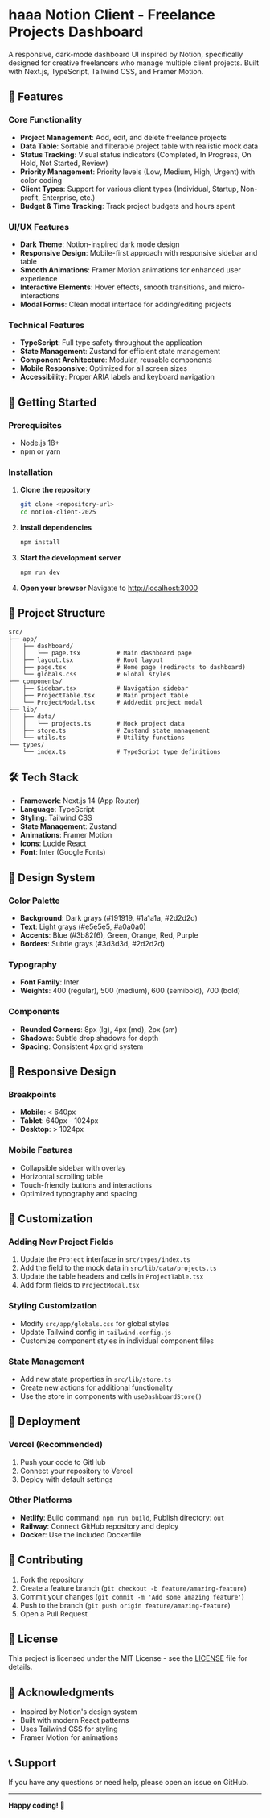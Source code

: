 # haaa Notion Client - Freelance Projects Dashboard

A responsive, dark-mode dashboard UI inspired by Notion, specifically designed for creative freelancers who manage multiple client projects. Built with Next.js, TypeScript, Tailwind CSS, and Framer Motion.

## 🎯 Features

### Core Functionality

- **Project Management**: Add, edit, and delete freelance projects
- **Data Table**: Sortable and filterable project table with realistic mock data
- **Status Tracking**: Visual status indicators (Completed, In Progress, On Hold, Not Started, Review)
- **Priority Management**: Priority levels (Low, Medium, High, Urgent) with color coding
- **Client Types**: Support for various client types (Individual, Startup, Non-profit, Enterprise, etc.)
- **Budget & Time Tracking**: Track project budgets and hours spent

### UI/UX Features

- **Dark Theme**: Notion-inspired dark mode design
- **Responsive Design**: Mobile-first approach with responsive sidebar and table
- **Smooth Animations**: Framer Motion animations for enhanced user experience
- **Interactive Elements**: Hover effects, smooth transitions, and micro-interactions
- **Modal Forms**: Clean modal interface for adding/editing projects

### Technical Features

- **TypeScript**: Full type safety throughout the application
- **State Management**: Zustand for efficient state management
- **Component Architecture**: Modular, reusable components
- **Mobile Responsive**: Optimized for all screen sizes
- **Accessibility**: Proper ARIA labels and keyboard navigation

## 🚀 Getting Started

### Prerequisites

- Node.js 18+
- npm or yarn

### Installation

1. **Clone the repository**

   ```bash
   git clone <repository-url>
   cd notion-client-2025
   ```

2. **Install dependencies**

   ```bash
   npm install
   ```

3. **Start the development server**

   ```bash
   npm run dev
   ```

4. **Open your browser**
   Navigate to [http://localhost:3000](http://localhost:3000)

## 📁 Project Structure

```
src/
├── app/
│   ├── dashboard/
│   │   └── page.tsx          # Main dashboard page
│   ├── layout.tsx            # Root layout
│   ├── page.tsx              # Home page (redirects to dashboard)
│   └── globals.css           # Global styles
├── components/
│   ├── Sidebar.tsx           # Navigation sidebar
│   ├── ProjectTable.tsx      # Main project table
│   └── ProjectModal.tsx      # Add/edit project modal
├── lib/
│   ├── data/
│   │   └── projects.ts       # Mock project data
│   ├── store.ts              # Zustand state management
│   └── utils.ts              # Utility functions
└── types/
    └── index.ts              # TypeScript type definitions
```

## 🛠️ Tech Stack

- **Framework**: Next.js 14 (App Router)
- **Language**: TypeScript
- **Styling**: Tailwind CSS
- **State Management**: Zustand
- **Animations**: Framer Motion
- **Icons**: Lucide React
- **Font**: Inter (Google Fonts)

## 🎨 Design System

### Color Palette

- **Background**: Dark grays (#191919, #1a1a1a, #2d2d2d)
- **Text**: Light grays (#e5e5e5, #a0a0a0)
- **Accents**: Blue (#3b82f6), Green, Orange, Red, Purple
- **Borders**: Subtle grays (#3d3d3d, #2d2d2d)

### Typography

- **Font Family**: Inter
- **Weights**: 400 (regular), 500 (medium), 600 (semibold), 700 (bold)

### Components

- **Rounded Corners**: 8px (lg), 4px (md), 2px (sm)
- **Shadows**: Subtle drop shadows for depth
- **Spacing**: Consistent 4px grid system

## 📱 Responsive Design

### Breakpoints

- **Mobile**: < 640px
- **Tablet**: 640px - 1024px
- **Desktop**: > 1024px

### Mobile Features

- Collapsible sidebar with overlay
- Horizontal scrolling table
- Touch-friendly buttons and interactions
- Optimized typography and spacing

## 🔧 Customization

### Adding New Project Fields

1. Update the `Project` interface in `src/types/index.ts`
2. Add the field to the mock data in `src/lib/data/projects.ts`
3. Update the table headers and cells in `ProjectTable.tsx`
4. Add form fields to `ProjectModal.tsx`

### Styling Customization

- Modify `src/app/globals.css` for global styles
- Update Tailwind config in `tailwind.config.js`
- Customize component styles in individual component files

### State Management

- Add new state properties in `src/lib/store.ts`
- Create new actions for additional functionality
- Use the store in components with `useDashboardStore()`

## 🚀 Deployment

### Vercel (Recommended)

1. Push your code to GitHub
2. Connect your repository to Vercel
3. Deploy with default settings

### Other Platforms

- **Netlify**: Build command: `npm run build`, Publish directory: `out`
- **Railway**: Connect GitHub repository and deploy
- **Docker**: Use the included Dockerfile

## 🤝 Contributing

1. Fork the repository
2. Create a feature branch (`git checkout -b feature/amazing-feature`)
3. Commit your changes (`git commit -m 'Add some amazing feature'`)
4. Push to the branch (`git push origin feature/amazing-feature`)
5. Open a Pull Request

## 📄 License

This project is licensed under the MIT License - see the [LICENSE](LICENSE) file for details.

## 🙏 Acknowledgments

- Inspired by Notion's design system
- Built with modern React patterns
- Uses Tailwind CSS for styling
- Framer Motion for animations

## 📞 Support

If you have any questions or need help, please open an issue on GitHub.

---

**Happy coding! 🎉**
